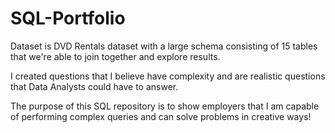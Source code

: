 # SQL-Portfolio
Dataset is DVD Rentals dataset with a large schema consisting of 15 tables that we're able to join together and explore results.

I created questions that I believe have complexity and are realistic questions that Data Analysts could have to answer.

The purpose of this SQL repository is to show employers that I am capable of performing complex queries and can solve problems in creative ways!
